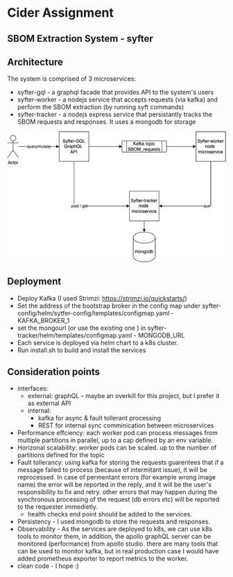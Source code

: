 # Cider Assignment

## SBOM Extraction System - syfter

## Architecture

The system is comprised of 3 microservices:

* syfter-gql - a graphql facade that provides API to the system's users
* syfter-worker - a nodejs service that accepts requests (via kafka) and perform the SBOM extraction (by running syft commands)
* syfter-tracker - a nodejs express service that persistantly tracks the SBOM requests and responses.  It uses a mongodb for storage

![diagram](syfter-diagram.png)

## Deployment

* Deploy Kafka (I used Strimzi: https://strimzi.io/quickstarts/)
* Set the address of the bootstrap broker in the config map under syfter-config/helm/sytfer-config/templates/configmap.yaml - KAFKA_BROKER_1
* set the mongourl (or use the existing one ) in syfter-tracker/helm/templates/configmap.yaml - MONGODB_URL
* Each service is deployed via helm chart to a k8s cluster.
* Run install.sh to build and install the services

## Consideration points

* interfaces:
  * external:  graphQL - maybe an overkill for this project, but I prefer it as external API
  * internal:  
    * kafka for async & fault tollerant processing
    * REST for internal sync comminication between microservices
* Performance effciency: each worker pod can process messages from multiple partitions in parallel, up to a cap defined by an env variable.
* Horizonal scalability: worker pods can be scaled. up to the number of partitions defined for the topic
* Fault tollerancy: using kafka for storing the requests guarentees that if a message failed to process (because of intermitant issue), it will be reprocessed.  In case of permentant errors (for example wrong image name) the error will be reported in the reply, and it will be the user's responsibility to fix and retry.  other errors that may happen during the synchronous processing of the request (db errors etc) will be reported to the requester immedietly.
  * health checks end point should be added to the services.
* Persistency - I used mongodb to store the requests and responses.
* Observability - As the services are deployed to k8s, we can use k8s tools to monitor them, in addition, the apollo graphQL server can be monitored (performance) from apollo studio.  there are many tools that can be used to monitor kafka, but in real production case I would have added prometheus exporter to report metrics to the worker.
* clean code - I hope :)
